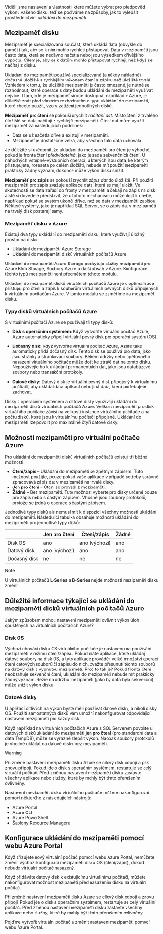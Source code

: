 Viděli jsme nastavení a vlastnosti, které můžete vybrat pro předpověď výkonu vašeho disku, teď se podíváme na způsoby, jak to vylepšit prostřednictvím _ukládání do mezipaměti_.

## <a name="disk-caching"></a>Mezipaměť disku

Mezipaměť je specializovaná součást, která ukládá data (obvykle do paměti) tak, aby se k nim mohlo rychleji přistupovat. Data v mezipaměti jsou často data, která se nedávno načetla nebo jsou výsledkem dřívějšího výpočtu. Cílem je, aby se k datům mohlo přistupovat rychleji, než když se načítají z disku.

Ukládání do mezipaměti používá specializované (a někdy nákladné) dočasné uložiště s rychlejším výkonem čtení a zápisu než úložiště trvalé. Vzhledem k tomu, že úložiště mezipaměti je často omezené, je nutné se rozhodnout, které operace s daty budou ukládání do mezipaměti využívat nejvíce. I tam, kde je mezipaměť široce dostupná, například v Azure, je důležité znát před vlastním rozhodnutím o typu ukládání do mezipaměti, které chcete použít, vzory zatížení jednotlivých disků.

**Mezipaměť pro čtení** se pokouší urychlit _načítání dat_. Místo čtení z trvalého úložiště se data načítají z rychlejší mezipaměti. Čtení dat může využít mezipaměť za následujících podmínek:

- Data se už načetla dříve a existují v mezipaměti.
- Mezipaměť je dostatečně velká, aby všechna tato data uchovala.

Je důležité si uvědomit, že ukládání do mezipaměti pro čtení je výhodné, pokud je fronta čtení _předvídatelná_, jako je sada sekvenčních čtení. U náhodných vstupně-výstupních operací, u kterých jsou data, ke kterým přistupujete, rozeseta po celém úložišti, nebude mít použití mezipaměti prakticky žádný význam, dokonce může výkon disku snížit.

**Mezipaměť pro zápis** se pokouší zrychlit _zápis dat_ do úložiště. Při použití mezipaměti pro zápis zvažuje aplikace data, která se mají uložit. Ve skutečnosti se data zařadí do fronty v mezipaměti a čekají na zápis na disk. Jistě si dovedete představit, že u tohoto mechanismu může dojít k chybě, například pokud se systém ukončí dříve, než se data v mezipaměti zapíšou. Některé systémy, jako je například SQL Server, se o zápis dat v mezipaměti na trvalý disk postarají samy.

### <a name="azure-disk-caching"></a>Mezipaměť disku v Azure

Existují dva typy ukládání do mezipaměti disku, které využívají úložný prostor na disku:

- Ukládání do mezipaměti Azure Storage
- Ukládání do mezipaměti disků virtuálních počítačů Azure

Ukládání do mezipaměti Azure Storage poskytuje služby mezipaměti pro Azure Blob Storage, Soubory Azure a další obsah v Azure. Konfigurace těchto typů mezipaměti není předmětem tohoto modulu.

Ukládání do mezipaměti disků virtuálních počítačů Azure je o optimalizace přístupu pro čtení a zápis k souborům virtuálních pevných disků připojených k virtuálním počítačům Azure. V tomto modulu se zaměříme na mezipaměť disku.

### <a name="azure-virtual-machine-disk-types"></a>Typy disků virtuálních počítačů Azure

S virtuálními počítači Azure se používají tři typy disků:

- **Disk s operačním systémem**: Když vytvoříte virtuální počítač Azure, Azure automaticky připojí virtuální pevný disk pro operační systém (OS).

- **Dočasný disk**: Když vytvoříte virtuální počítač Azure, Azure také automaticky přidá dočasný disk. Tento disk se používá pro data, jako jsou stránky a stránkovací soubory. Během údržby nebo opětovného nasazení virtuálního počítače může dojít ke ztrátě dat na tomto disku. Nepoužívejte ho k ukládání permanentních dat, jako jsou databázové soubory nebo transakční protokoly.

- **Datové disky**: Datový disk je virtuální pevný disk připojený k virtuálnímu počítači, aby ukládal data aplikací nebo jiná data, která potřebujete zachovat.

Disky s operačním systémem a datové disky využívají ukládání do mezipaměti disků virtuálních počítačů Azure. Velikost mezipaměti pro disk virtuálního počítače závisí na velikosti instance virtuálního počítače a na počtu disků, které jsou k virtuálnímu počítači připojené. Ukládání do mezipaměti lze povolit pro maximálně čtyři datové disky.

## <a name="cache-options-for-azure-vms"></a>Možnosti mezipaměti pro virtuální počítače Azure

Pro ukládání do mezipaměti disků virtuálních počítačů existují tři běžné možnosti:

- **Čtení/zápis** – Ukládání do mezipaměti se zpětným zápisem. Tuto možnost použijte, pouze pokud vaše aplikace v případě potřeby správně zpracovává zápis dat v mezipaměti na trvalé disky.
- **Jen pro čtení** – Čtení se provádí z mezipaměti.
- **Žádné** – Bez mezipaměti. Tuto možnost vyberte pro disky určené pouze pro zápis nebo s častým zápisem. Vhodné jsou soubory protokolů, protože se jedná o operace s častým zápisem.

Jednotlivé typy disků ale nemusí mít k dispozici všechny možnosti ukládání do mezipaměti. Následující tabulka obsahuje možnosti ukládání do mezipaměti pro jednotlivé typy disků:

|               | **Jen pro čtení**  | **Čtení/zápis** | **Žádné** |
|---------------|----------------|----------------|----------|
| Disk OS       | ano            | ano (výchozí)  | ano      |
| Datový disk     | ano (výchozí)  | ano            | ano      |
| Dočasný disk     | ne             | ne             | ne       |

> [!NOTE]
> U virtuálních počítačů **L-Series** a **B-Series** nejde možnosti mezipaměti disku změnit.

## <a name="performance-considerations-for-azure-vm-disk-caching"></a>Důležité informace týkající se ukládání do mezipaměti disků virtuálních počítačů Azure

Jakým způsobem mohou nastavení mezipaměti ovlivnit výkon úloh spuštěných na virtuálních počítačích Azure?

### <a name="os-disk"></a>Disk OS

Výchozí chování disku OS virtuálního počítače je nastaveno na používání mezipaměti v režimu čtení/zápisu. Pokud máte aplikace, které ukládají datové soubory na disk OS, a tyto aplikace provádějí velké množství operací čtení datových souborů či zápisu do nich, zvažte přesunutí těchto souborů na datový disk s vypnutou mezipamětí. Proč to tak je? Pokud fronta čtení neobsahuje sekvenční čtení, ukládání do mezipaměti nebude mít prakticky žádný význam. Režie na údržbu mezipaměti (jako by data byla sekvenční) může snížit výkon disku.

### <a name="data-disks"></a>Datové disky

U aplikací citlivých na výkon byste měli používat datové disky, a nikoli disky OS. Použití samostatných disků vám umožní nakonfigurovat odpovídající nastavení mezipaměti pro každý disk.

Když například na virtuálních počítačích Azure s SQL Serverem povolíte u datových disků ukládání do mezipaměti **jen pro čtení** (pro standardní data a data TempDB), může se výrazně zlepšit výkon. Naopak soubory protokolů je vhodné ukládat na datové disky bez mezipaměti.

> [!WARNING]
> Při změně nastavení mezipaměti disku Azure se cílový disk odpojí a pak znovu připojí. Pokud jde o disk s operačním systémem, restartuje se celý virtuální počítač. Před změnou nastavení mezipaměti disku zastavte všechny aplikace nebo služby, které by mohly být tímto přerušením ovlivněny.

Nastavení mezipaměti disku virtuálního počítače můžete nakonfigurovat pomocí některého z následujících nástrojů:

- Azure Portal
- Azure CLI
- Azure PowerShell
- Šablony Resource Manageru

## <a name="using-the-azure-portal-to-configure-caching"></a>Konfigurace ukládání do mezipaměti pomocí webu Azure Portal

Když zřizujete nový virtuální počítač pomocí webu Azure Portal, nemůžete změnit výchozí konfiguraci mezipaměti disku OS (čtení/zápis), dokud nebude virtuální počítač nasazený.

Když přidáváte datový disk k existujícímu virtuálnímu počítači, můžete nakonfigurovat možnost mezipaměti před nasazením disku na virtuální počítač.

Při změně nastavení mezipaměti disku Azure se cílový disk odpojí a znovu připojí. Pokud jde o disk s operačním systémem, restartuje se celý virtuální počítač. Před změnou nastavení mezipaměti disku zastavte všechny aplikace nebo služby, které by mohly být tímto přerušením ovlivněny.

Pojďme vytvořit virtuální počítač a změnit nastavení mezipaměti pomocí webu Azure Portal.
